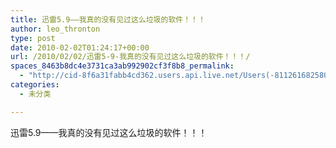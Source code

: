 ```yaml
---
title: 迅雷5.9——我真的没有见过这么垃圾的软件！！！
author: leo_thronton
type: post
date: 2010-02-02T01:24:17+00:00
url: /2010/02/02/迅雷5-9-我真的没有见过这么垃圾的软件！！！/
spaces_8463b8dc4e3731ca3ab992902cf3f8b8_permalink:
  - "http://cid-8f6a31fabb4cd362.users.api.live.net/Users(-8112616825800567966)/Blogs('8F6A31FABB4CD362!102')/Entries('8F6A31FABB4CD362!1056')?authkey=yuBuArwciRo%24"
categories:
  - 未分类

---
```

<div id="msgcns!8F6A31FABB4CD362!1056" class="bvMsg">
  <div>
    <p>
      迅雷5.9——我真的没有见过这么垃圾的软件！！！
    </p>
  </div>
</div>